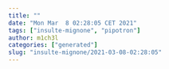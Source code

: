 ```yaml
---
title: ""
date: "Mon Mar  8 02:28:05 CET 2021"
tags: ["insulte-mignone", "pipotron"]
author: m1ch3l
categories: ["generated"]
slug: "insulte-mignone/2021-03-08-02:28:05"
---
```



